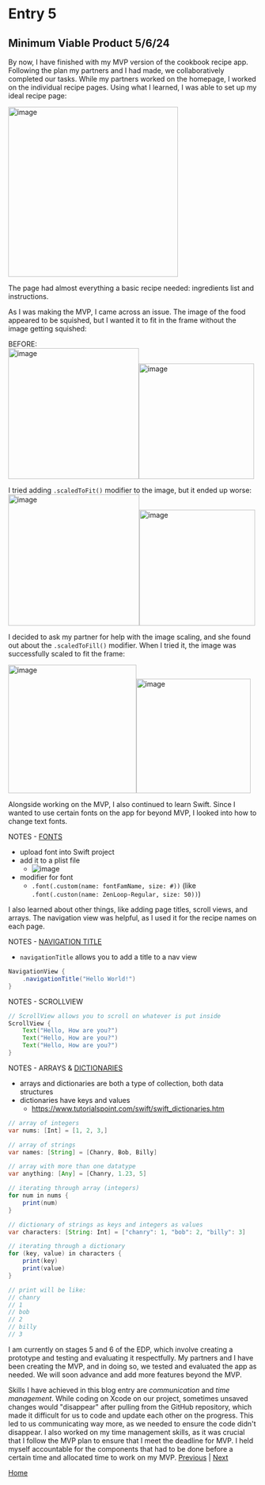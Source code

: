 # Entry 5
## Minimum Viable Product 5/6/24

By now, I have finished with my MVP version of the cookbook recipe app. Following the plan my partners and I had made, we collaboratively completed our tasks. While my partners worked on the homepage, I worked on the individual recipe pages. Using what I learned, I was able to set up my ideal recipe page: <br> 

<img width="343" alt="image" src="https://github.com/chanryc9471/apcsa-freedom-project/assets/91750491/d7855792-c58c-4482-8f8d-bd6a4bcd69ea"> <br>

The page had almost everything a basic recipe needed: ingredients list and instructions.


As I was making the MVP, I came across an issue. The image of the food appeared to be squished, but I wanted it to fit in the frame without the image getting squished:

BEFORE: <br>
<img width="264" alt="image" src="https://github.com/chanryc9471/apcsa-freedom-project/assets/91750491/0c18ce3b-6064-4ff7-8509-44696db396b1"><img width="233" alt="image" src="https://github.com/chanryc9471/apcsa-freedom-project/assets/91750491/577e5ad2-360e-474b-a5d7-18354dd951c5">
<br>

I tried adding `.scaledToFit()` modifier to the image, but it ended up worse: <br>
<img width="265" alt="image" src="https://github.com/chanryc9471/apcsa-freedom-project/assets/91750491/e0eb5eb4-7dae-4494-bcae-78024bccb1c3"><img width="234" alt="image" src="https://github.com/chanryc9471/apcsa-freedom-project/assets/91750491/519193e8-23c8-4a0d-b8d8-85fb2a8e2fba">
<br>

I decided to ask my partner for help with the image scaling, and she found out about the `.scaledToFill()` modifier. When I tried it, the image was successfully scaled to fit the frame:<br>

<img width="259" alt="image" src="https://github.com/chanryc9471/apcsa-freedom-project/assets/91750491/d59301b4-58cf-49e4-a594-99069639c056"><img width="231" alt="image" src="https://github.com/chanryc9471/apcsa-freedom-project/assets/91750491/d6904177-5029-4bb8-8b70-9f55d5af34b5"><br>

Alongside working on the MVP, I also continued to learn Swift. Since I wanted to use certain fonts on the app for beyond MVP, I looked into how to change text fonts.

NOTES - [FONTS](https://www.youtube.com/watch?v=4PI04Yj3Ngs)
* upload font into Swift project
* add it to a plist file
    * ![image](https://github.com/chanryc9471/apcsa-freedom-project/assets/91750491/f19e57d3-8591-4708-a0b3-1f20ae84f256)
* modifier for font
    * `.font(.custom(name: fontFamName, size: #))` (like `.font(.custon(name: ZenLoop-Regular, size: 50))`)

 
I also learned about other things, like adding page titles, scroll views, and arrays. The navigation view was helpful, as I used it for the recipe names on each page.



NOTES - [NAVIGATION TITLE](https://www.youtube.com/watch?v=nqTcAzPS3oc)
* `navigationTitle` allows you to add a title to a nav view
```java
NavigationView {
    .navigationTitle("Hello World!")
}
```


NOTES - SCROLLVIEW
```java
// ScrollView allows you to scroll on whatever is put inside
ScrollView {
    Text("Hello, How are you?")
    Text("Hello, How are you?")
    Text("Hello, How are you?")
}
```


NOTES - ARRAYS & [DICTIONARIES](https://www.youtube.com/watch?v=-uwSmesQKHE&list=PL5PR3UyfTWvfacnfUsvNcxIiKIgidNRoW&index=16)
* arrays and dictionaries are both a type of collection, both data structures
* dictionaries have keys and values
    * https://www.tutorialspoint.com/swift/swift_dictionaries.htm
 
``` java
// array of integers
var nums: [Int] = [1, 2, 3,]

// array of strings
var names: [String] = [Chanry, Bob, Billy]

// array with more than one datatype
var anything: [Any] = [Chanry, 1.23, 5]

// iterating through array (integers)
for num in nums {
    print(num)
}

// dictionary of strings as keys and integers as values
var characters: [String: Int] = ["chanry": 1, "bob": 2, "billy": 3]

// iterating through a dictionary
for (key, value) in characters {
    print(key)
    print(value)
}

// print will be like:
// chanry
// 1
// bob
// 2
// billy
// 3
``` 

I am currently on stages 5 and 6 of the EDP, which involve creating a prototype and testing and evaluating it respectfully. My partners and I have been creating the MVP, and in doing so, we tested and evaluated the app as needed. We will soon advance and add more features beyond the MVP.

Skills I have achieved in this blog entry are *communication* and *time management*. While coding on Xcode on our project, sometimes unsaved changes would "disappear" after pulling from the GitHub repository, which made it difficult for us to code and update each other on the progress. This led to us communicating way more, as we needed to ensure the code didn't disappear. I also worked on my time management skills, as it was crucial that I follow the MVP plan to ensure that I meet the deadline for MVP. I held myself accountable for the components that had to be done before a certain time and allocated time to work on my MVP.
[Previous](entry04.md) | [Next](entry06.md)

[Home](../README.md)
